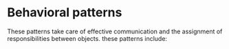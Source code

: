 # Behavioral patterns
These patterns take care of effective communication and the assignment of responsibilities between objects.
these patterns include: